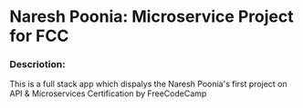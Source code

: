 
# Naresh Poonia: Microservice Project for FCC
### Descriotion: 
This is a full stack app which dispalys the Naresh Poonia's first project on API & Microservices Certification by FreeCodeCamp